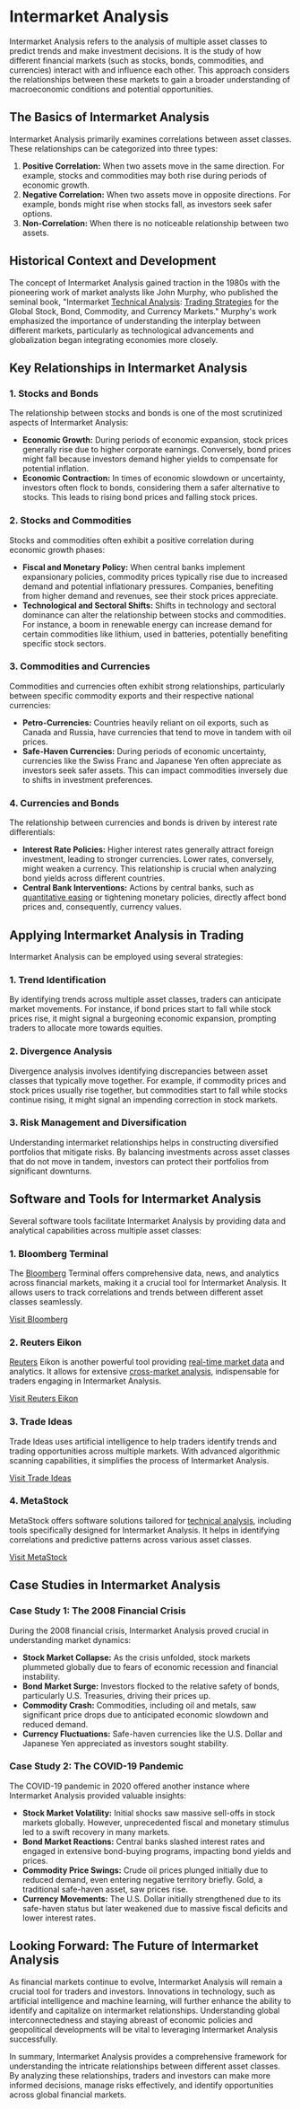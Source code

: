 # Intermarket Analysis

Intermarket Analysis refers to the analysis of multiple asset classes to predict trends and make investment decisions. It is the study of how different financial markets (such as stocks, bonds, commodities, and currencies) interact with and influence each other. This approach considers the relationships between these markets to gain a broader understanding of macroeconomic conditions and potential opportunities.

## The Basics of Intermarket Analysis

Intermarket Analysis primarily examines correlations between asset classes. These relationships can be categorized into three types:

1. **Positive Correlation:** When two assets move in the same direction. For example, stocks and commodities may both rise during periods of economic growth.
2. **Negative Correlation:** When two assets move in opposite directions. For example, bonds might rise when stocks fall, as investors seek safer options.
3. **Non-Correlation:** When there is no noticeable relationship between two assets.

## Historical Context and Development

The concept of Intermarket Analysis gained traction in the 1980s with the pioneering work of market analysts like John Murphy, who published the seminal book, "Intermarket [Technical Analysis](../t/technical_analysis.md): [Trading Strategies](../t/trading_strategies.md) for the Global Stock, Bond, Commodity, and Currency Markets." Murphy's work emphasized the importance of understanding the interplay between different markets, particularly as technological advancements and globalization began integrating economies more closely.

## Key Relationships in Intermarket Analysis

### 1. Stocks and Bonds

The relationship between stocks and bonds is one of the most scrutinized aspects of Intermarket Analysis:

- **Economic Growth:** During periods of economic expansion, stock prices generally rise due to higher corporate earnings. Conversely, bond prices might fall because investors demand higher yields to compensate for potential inflation.
- **Economic Contraction:** In times of economic slowdown or uncertainty, investors often flock to bonds, considering them a safer alternative to stocks. This leads to rising bond prices and falling stock prices.

### 2. Stocks and Commodities

Stocks and commodities often exhibit a positive correlation during economic growth phases:

- **Fiscal and Monetary Policy:** When central banks implement expansionary policies, commodity prices typically rise due to increased demand and potential inflationary pressures. Companies, benefiting from higher demand and revenues, see their stock prices appreciate.
- **Technological and Sectoral Shifts:** Shifts in technology and sectoral dominance can alter the relationship between stocks and commodities. For instance, a boom in renewable energy can increase demand for certain commodities like lithium, used in batteries, potentially benefiting specific stock sectors.

### 3. Commodities and Currencies

Commodities and currencies often exhibit strong relationships, particularly between specific commodity exports and their respective national currencies:

- **Petro-Currencies:** Countries heavily reliant on oil exports, such as Canada and Russia, have currencies that tend to move in tandem with oil prices.
- **Safe-Haven Currencies:** During periods of economic uncertainty, currencies like the Swiss Franc and Japanese Yen often appreciate as investors seek safer assets. This can impact commodities inversely due to shifts in investment preferences.

### 4. Currencies and Bonds

The relationship between currencies and bonds is driven by interest rate differentials:

- **Interest Rate Policies:** Higher interest rates generally attract foreign investment, leading to stronger currencies. Lower rates, conversely, might weaken a currency. This relationship is crucial when analyzing bond yields across different countries.
- **Central Bank Interventions:** Actions by central banks, such as [quantitative easing](../q/quantitative_easing.md) or tightening monetary policies, directly affect bond prices and, consequently, currency values.

## Applying Intermarket Analysis in Trading

Intermarket Analysis can be employed using several strategies:

### 1. Trend Identification

By identifying trends across multiple asset classes, traders can anticipate market movements. For instance, if bond prices start to fall while stock prices rise, it might signal a burgeoning economic expansion, prompting traders to allocate more towards equities.

### 2. Divergence Analysis

Divergence analysis involves identifying discrepancies between asset classes that typically move together. For example, if commodity prices and stock prices usually rise together, but commodities start to fall while stocks continue rising, it might signal an impending correction in stock markets.

### 3. Risk Management and Diversification

Understanding intermarket relationships helps in constructing diversified portfolios that mitigate risks. By balancing investments across asset classes that do not move in tandem, investors can protect their portfolios from significant downturns.

## Software and Tools for Intermarket Analysis

Several software tools facilitate Intermarket Analysis by providing data and analytical capabilities across multiple asset classes:

### 1. Bloomberg Terminal

The [Bloomberg](../b/bloomberg.md) Terminal offers comprehensive data, news, and analytics across financial markets, making it a crucial tool for Intermarket Analysis. It allows users to track correlations and trends between different asset classes seamlessly.

[Visit Bloomberg](https://www.bloomberg.com/professional/solution/bloomberg-terminal/)

### 2. Reuters Eikon

[Reuters](../r/reuters.md) Eikon is another powerful tool providing [real-time market data](../r/real-time_market_data.md) and analytics. It allows for extensive [cross-market analysis](../c/cross-market_analysis.md), indispensable for traders engaging in Intermarket Analysis.

[Visit Reuters Eikon](https://www.refinitiv.com/en/products/eikon-trading-software)

### 3. Trade Ideas

Trade Ideas uses artificial intelligence to help traders identify trends and trading opportunities across multiple markets. With advanced algorithmic scanning capabilities, it simplifies the process of Intermarket Analysis.

[Visit Trade Ideas](https://www.trade-ideas.com/)

### 4. MetaStock

MetaStock offers software solutions tailored for [technical analysis](../t/technical_analysis.md), including tools specifically designed for Intermarket Analysis. It helps in identifying correlations and predictive patterns across various asset classes.

[Visit MetaStock](https://www.metastock.com/)

## Case Studies in Intermarket Analysis

### Case Study 1: The 2008 Financial Crisis

During the 2008 financial crisis, Intermarket Analysis proved crucial in understanding market dynamics:

- **Stock Market Collapse:** As the crisis unfolded, stock markets plummeted globally due to fears of economic recession and financial instability.
- **Bond Market Surge:** Investors flocked to the relative safety of bonds, particularly U.S. Treasuries, driving their prices up.
- **Commodity Crash:** Commodities, including oil and metals, saw significant price drops due to anticipated economic slowdown and reduced demand.
- **Currency Fluctuations:** Safe-haven currencies like the U.S. Dollar and Japanese Yen appreciated as investors sought stability.

### Case Study 2: The COVID-19 Pandemic

The COVID-19 pandemic in 2020 offered another instance where Intermarket Analysis provided valuable insights:

- **Stock Market Volatility:** Initial shocks saw massive sell-offs in stock markets globally. However, unprecedented fiscal and monetary stimulus led to a swift recovery in many markets.
- **Bond Market Reactions:** Central banks slashed interest rates and engaged in extensive bond-buying programs, impacting bond yields and prices.
- **Commodity Price Swings:** Crude oil prices plunged initially due to reduced demand, even entering negative territory briefly. Gold, a traditional safe-haven asset, saw prices rise.
- **Currency Movements:** The U.S. Dollar initially strengthened due to its safe-haven status but later weakened due to massive fiscal deficits and lower interest rates.

## Looking Forward: The Future of Intermarket Analysis

As financial markets continue to evolve, Intermarket Analysis will remain a crucial tool for traders and investors. Innovations in technology, such as artificial intelligence and machine learning, will further enhance the ability to identify and capitalize on intermarket relationships. Understanding global interconnectedness and staying abreast of economic policies and geopolitical developments will be vital to leveraging Intermarket Analysis successfully.

In summary, Intermarket Analysis provides a comprehensive framework for understanding the intricate relationships between different asset classes. By analyzing these relationships, traders and investors can make more informed decisions, manage risks effectively, and identify opportunities across global financial markets.